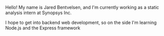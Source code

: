 Hello! My name is Jared Bentvelsen, and I'm currently working as a static analysis intern at Synopsys Inc.

I hope to get into backend web development, so on the side I'm learning Node.js and the Express framework

